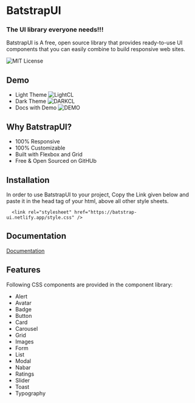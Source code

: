 
# BatstrapUI
### The UI library everyone needs!!!

BatstrapUI is A free, open source library that provides ready-to-use UI components that you can easily combine to build responsive web sites.

![MIT License](https://img.shields.io/static/v1?label=netlify&message=success&color=<COLOR>)

## Demo
- Light Theme
![LightCL](https://user-images.githubusercontent.com/84624397/154935216-6d6f2e59-5738-4710-ab12-5ffd1642cad0.jpg)
- Dark Theme
![DARKCL](https://user-images.githubusercontent.com/84624397/154935223-d35f56be-8f38-4f31-9321-30068191668c.jpg)
- Docs with Demo
![DEMO](https://user-images.githubusercontent.com/84624397/154935208-40768178-dd9f-4b86-9f23-a6ecaad7a33f.jpg)


## Why BatstrapUI?
- 100% Responsive
- 100% Customizable
- Built with Flexbox and Grid
- Free & Open Sourced on GitHUb

## Installation
In order to use BatstrapUI to your project, Copy the Link given below and paste it in the head tag of your html, above all other style sheets.
```
  <link rel="stylesheet" href="https://batstrap-ui.netlify.app/style.css" />
```
    

## Documentation
[Documentation](https://batstrap.netlify.app/get-started.html)


## Features
Following CSS components are provided in the component library:
- Alert
- Avatar
- Badge
- Button
- Card
- Carousel
- Grid
- Images
- Form
- List
- Modal
- Nabar
- Ratings
- Slider
- Toast
- Typography

